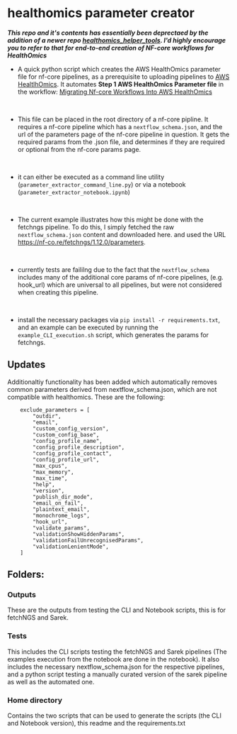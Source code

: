 # healthomics parameter creator

***This repo and it's contents has essentially been deprectaed by the addition of a newer repo [healthomics_helper_tools](https://github.com/kai-lawsonmcdowall/healthomics_helper_tools/tree/main). I'd highly encourage you to refer to that for end-to-end creation of NF-core workflows for HealthOmics*** <br>

- A quick python script which creates the AWS HealthOmics parameter file for nf-core pipelines, as a prerequisite to uploading pipelines to [AWS HealtlhOmics](https://aws.amazon.com/healthomics/). It automates **Step 1 AWS HealthOmics Parameter file** in the workflow: [Migrating Nf-core Workflows Into AWS HealthOmics](https://catalog.us-east-1.prod.workshops.aws/workshops/76d4a4ff-fe6f-436a-a1c2-f7ce44bc5d17/en-US/workshop/create-healthomics-workflow)

<br>

- This file can be placed in the root directory of a nf-core pipline. It requires a nf-core pipeline which has a `nextflow_schema.json`, and the url of the parameters page of the nf-core pipeline in question. It gets the required params from the .json file, and determines if they are required or optional from the nf-core params page.

<br>

- it can either be executed as a command line utility (`parameter_extractor_command_line.py`) or via a notebook (`parameter_extractor_notebook.ipynb`)

<br>

- The current example illustrates how this might be done with the fetchngs pipeline. To do this, I simply fetched the raw `nextflow_schema.json` content and downloaded here. and used the URL https://nf-co.re/fetchngs/1.12.0/parameters.

<br>

- currently tests are faililng due to the fact that the `nextflow_schema` includes many of the additional core params of nf-core pipelines, (e.g. hook_url) which are universal to all pipelines, but were not considered when creating this pipeline. 

<br>

- install the necessary packages via `pip install -r requirements.txt`, and an example can be executed by running the `example_CLI_execution.sh` script, which generates the params for fetchngs.

## Updates 

Additionaltiy functionality has been added which automatically removes common parameters derived from nextflow_schema.json, which are not compatible with healthomics. These are the following: 

```
    exclude_parameters = [
        "outdir",
        "email",
        "custom_config_version",
        "custom_config_base",
        "config_profile_name",
        "config_profile_description",
        "config_profile_contact",
        "config_profile_url",
        "max_cpus",
        "max_memory",
        "max_time",
        "help",
        "version",
        "publish_dir_mode",
        "email_on_fail",
        "plaintext_email",
        "monochrome_logs",
        "hook_url",
        "validate_params",
        "validationShowHiddenParams",
        "validationFailUnrecognisedParams",
        "validationLenientMode",
    ]
```

## Folders: 

### Outputs

These are the outputs from testing the CLI and Notebook scripts, this is for fetchNGS and Sarek. 

### Tests

This includes the CLI scripts testing the fetchNGS and Sarek pipelines (The examples execution from the notebook are done in the notebook). It also includes the necessary nextflow_schema.json for the respective pipelines, and a python script testing a manually curated version of the sarek pipeline as well as the automated one. 

### Home directory

Contains the two scripts that can be used to generate the scripts (the CLI and Notebook version), this readme and the requirements.txt
